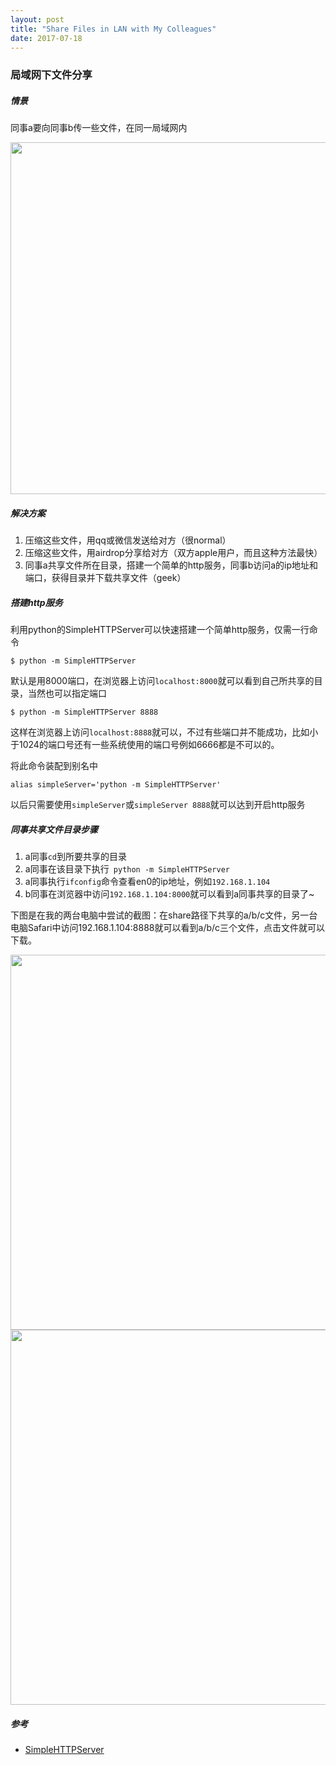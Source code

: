 ```yaml
---
layout: post
title: "Share Files in LAN with My Colleagues"
date: 2017-07-18
---
```




### 局域网下文件分享



##### 情景

同事a要向同事b传一些文件，在同一局域网内

<img src="http://o7bkcj7d7.bkt.clouddn.com/markdown/1500388518380.png" width="563"/>

##### 解决方案

1. 压缩这些文件，用qq或微信发送给对方（很normal）
2. 压缩这些文件，用airdrop分享给对方（双方apple用户，而且这种方法最快）
3. 同事a共享文件所在目录，搭建一个简单的http服务，同事b访问a的ip地址和端口，获得目录并下载共享文件（geek）



##### 搭建http服务

利用python的SimpleHTTPServer可以快速搭建一个简单http服务，仅需一行命令

```
$ python -m SimpleHTTPServer
```

默认是用8000端口，在浏览器上访问`localhost:8000`就可以看到自己所共享的目录，当然也可以指定端口

```
$ python -m SimpleHTTPServer 8888
```

这样在浏览器上访问`localhost:8888`就可以，不过有些端口并不能成功，比如小于1024的端口号还有一些系统使用的端口号例如6666都是不可以的。



将此命令装配到别名中

```
alias simpleServer='python -m SimpleHTTPServer'
```

以后只需要使用`simpleServer`或`simpleServer 8888`就可以达到开启http服务



##### 同事共享文件目录步骤



1. a同事`cd`到所要共享的目录
2. a同事在该目录下执行` python -m SimpleHTTPServer`
3. a同事执行`ifconfig`命令查看en0的ip地址，例如`192.168.1.104`
4. b同事在浏览器中访问`192.168.1.104:8000`就可以看到a同事共享的目录了~



下图是在我的两台电脑中尝试的截图：在share路径下共享的a/b/c文件，另一台电脑Safari中访问192.168.1.104:8888就可以看到a/b/c三个文件，点击文件就可以下载。

<img src="http://o7bkcj7d7.bkt.clouddn.com/markdown/1500388170510.png" width="600"/>





<img src="http://o7bkcj7d7.bkt.clouddn.com/markdown/1500388200773.png" width="600"/>



##### 参考

- [SimpleHTTPServer](http://2ality.com/2014/06/simple-http-server.html)
